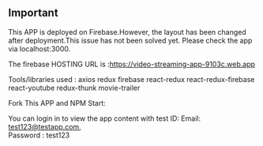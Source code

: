 

## Important

This APP is deployed on Firebase.However, the layout has been changed after deployment.This issue has not been solved yet. Please check the app via localhost:3000. 

The firebase HOSTING URL is :https://video-streaming-app-9103c.web.app


Tools/libraries used :
axios
redux
firebase
react-redux
react-redux-firebase
react-youtube
redux-thunk
movie-trailer


Fork This APP and NPM Start:

You can login in to view the app content with test ID: 
Email: test123@testapp.com,  
Password : test123
